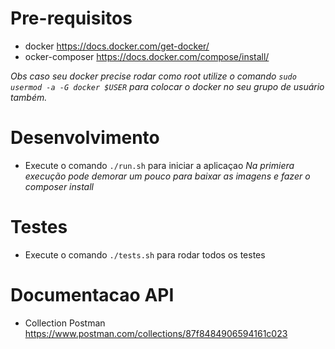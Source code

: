 # Pre-requisitos
  - docker https://docs.docker.com/get-docker/
  - ocker-composer https://docs.docker.com/compose/install/

*Obs caso seu docker precise rodar como root utilize o comando `sudo usermod -a -G docker $USER` para colocar o docker no seu grupo de usuário também.*

# Desenvolvimento
 - Execute o comando `./run.sh` para iniciar a aplicaçao
 *Na primiera execução pode demorar um pouco para baixar as imagens e fazer o composer install*

# Testes
- Execute o comando `./tests.sh` para rodar todos os testes

# Documentacao API
- Collection Postman https://www.postman.com/collections/87f8484906594161c023

